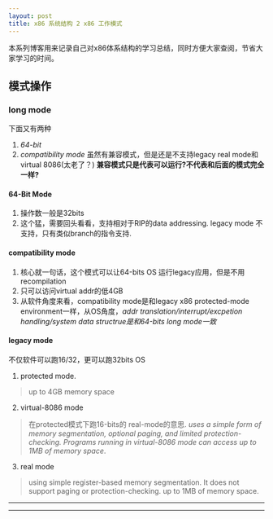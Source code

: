 ```yaml
---
layout: post
title: x86 系统结构 2 x86 工作模式 
---
```

  本系列博客用来记录自己对x86体系结构的学习总结，同时方便大家查阅，节省大家学习的时间。

## 模式操作

### long mode

下面又有两种 
1. _64-bit_
2. _compatibility mode_
  虽然有兼容模式，但是还是不支持legacy real mode和virtual 8086(太老了？)
**兼容模式只是代表可以运行?不代表和后面的模式完全一样?**

#### 64-Bit Mode

1. 操作数一般是32bits
2. 这个猛，需要回头看看，支持相对于RIP的data addressing.
   legacy mode 不支持，只有类似branch的指令支持.

#### compatibility mode
1. 核心就一句话，这个模式可以让64-bits OS 运行legacy应用，但是不用recompilation
2. 只可以访问virtual addr的低4GB
3. 从软件角度来看，compatibility mode是和legacy x86 protected-mode environment一样，从OS角度，_addr translation/interrupt/excpetion handling/system data structrue是和64-bits long mode一致_

#### legacy mode
 不仅软件可以跑16/32，更可以跑32bits OS

1. protected mode. 
> up to 4GB memory space
2. virtual-8086 mode 
> 在protected模式下跑16-bits的 real-mode的意思. 
> _uses a simple form of memory segmentation, optional paging, and limited protection-checking. Programs running in virtual-8086 mode can access up to 1MB of memory space_.
3. real mode
> using simple register-based memory segmentation. It does not support paging or protection-checking. up to 1MB of memory space.







----
****
